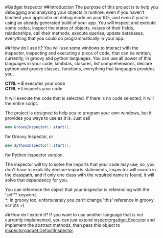 #Gadget Inspector
##Introduction
The purpose of this project is to help you debugging and analysing your objects in runtime, even if you haven't lanched your applicatin on debug mode on your IDE, and even if you're using an already generated build of your app.
You will inspect and execute some codes, inspect the states of objects, values of their fields, relationships, call their methods, execute queries, update databases, everything that you could do programmatically in your app.

##How do I use it?
You will use some windows to interact with the inspector, inspecting and executing a piece of code, that can be written, currently, in groovy and python languages. You can use all power of this languages in your code, lambdas, closures, list comprehensions, declare python and groovy classes, functions, everything that languages provides you.

**CTRL + E**  executes your code  
**CTRL + I**  inspects your code

It will execute the code that is selected, if there is no code selected, it will the entire script.

The project is designed to help you to program your own windows, but it provides you ways to use as it is.
Just call

```java
new GroovyInspector().start();
```
for Groovy Inspector, or

```java
new JythonInspector().start();
```
for Python Inspector version.

The inspector will try to solve the imports that your code may use, so, you don't have to explicitly declare imports statements, inspector will search in the classpath, and if only one class with the required name is found, it will solve that dependency for you.

You can reference the object that your inspector is referencing with the 'self'\* keyword.  
*: In groovy too, unfortunately you can't change 'this' reference in groovy scripts  =(

##How do I extent it?
If you want to use another language that is not currently implemented, you can just extend [inspectorgadget.Executor](https://github.com/evaldobratti/inspectorgadget/blob/master/inspector-gadget-core/src/main/java/inspectorgadget/Executor.java) and implement the abstract methods, then pass this object to [inspectorgadget.DefaultInspector](https://github.com/evaldobratti/inspectorgadget/blob/master/inspector-gadget-core/src/main/java/inspectorgadget/defaults/DefaultInspector.java).